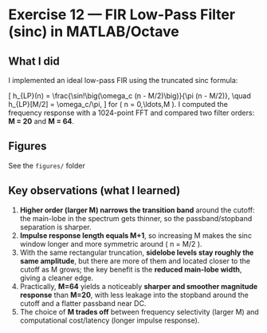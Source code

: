 # Exercise 12 — FIR Low-Pass Filter (sinc) in MATLAB/Octave

## What I did
I implemented an ideal low-pass FIR using the truncated sinc formula:

\[
h_{LP}(n) = \frac{\sin\!\big(\omega_c (n - M/2)\big)}{\pi (n - M/2)}, \quad
h_{LP}[M/2] = \omega_c/\pi,
\]
for \( n = 0,\ldots,M \). I computed the frequency response with a 1024-point FFT and compared two filter orders: **M = 20** and **M = 64**.

## Figures
See the `figures/` folder

## Key observations (what I learned)
1. **Higher order (larger M) narrows the transition band** around the cutoff: the main-lobe in the spectrum gets thinner, so the passband/stopband separation is sharper.  
2. **Impulse response length equals M+1**, so increasing M makes the sinc window longer and more symmetric around \( n = M/2 \).  
3. With the same rectangular truncation, **sidelobe levels stay roughly the same amplitude**, but there are more of them and located closer to the cutoff as M grows; the key benefit is the **reduced main-lobe width**, giving a cleaner edge.  
4. Practically, **M=64** yields a noticeably **sharper and smoother magnitude response** than **M=20**, with less leakage into the stopband around the cutoff and a flatter passband near DC.  
5. The choice of **M trades off** between frequency selectivity (larger M) and computational cost/latency (longer impulse response).
